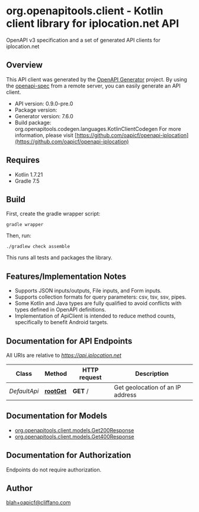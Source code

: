# org.openapitools.client - Kotlin client library for iplocation.net API

OpenAPI v3 specification and a set of generated API clients for iplocation.net

## Overview
This API client was generated by the [OpenAPI Generator](https://openapi-generator.tech) project.  By using the [openapi-spec](https://github.com/OAI/OpenAPI-Specification) from a remote server, you can easily generate an API client.

- API version: 0.9.0-pre.0
- Package version: 
- Generator version: 7.6.0
- Build package: org.openapitools.codegen.languages.KotlinClientCodegen
For more information, please visit [https://github.com/oapicf/openapi-iplocation](https://github.com/oapicf/openapi-iplocation)

## Requires

* Kotlin 1.7.21
* Gradle 7.5

## Build

First, create the gradle wrapper script:

```
gradle wrapper
```

Then, run:

```
./gradlew check assemble
```

This runs all tests and packages the library.

## Features/Implementation Notes

* Supports JSON inputs/outputs, File inputs, and Form inputs.
* Supports collection formats for query parameters: csv, tsv, ssv, pipes.
* Some Kotlin and Java types are fully qualified to avoid conflicts with types defined in OpenAPI definitions.
* Implementation of ApiClient is intended to reduce method counts, specifically to benefit Android targets.

<a id="documentation-for-api-endpoints"></a>
## Documentation for API Endpoints

All URIs are relative to *https://api.iplocation.net*

Class | Method | HTTP request | Description
------------ | ------------- | ------------- | -------------
*DefaultApi* | [**rootGet**](docs/DefaultApi.md#rootget) | **GET** / | Get geolocation of an IP address


<a id="documentation-for-models"></a>
## Documentation for Models

 - [org.openapitools.client.models.Get200Response](docs/Get200Response.md)
 - [org.openapitools.client.models.Get400Response](docs/Get400Response.md)


<a id="documentation-for-authorization"></a>
## Documentation for Authorization

Endpoints do not require authorization.



## Author

blah+oapicf@cliffano.com
